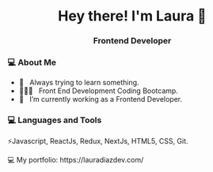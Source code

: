 <h1 align="center">Hey there! I'm Laura 👋 </h1>
<h3 align="center">Frontend Developer </h3>
<div>
<div align="left"> 
  <h3> 💻 About Me </h3>

  - 🌻 &nbsp; Always trying to learn something.
  - 👩🏽‍💻 &nbsp; Front End Development Coding Bootcamp.
  - 🥰 &nbsp; I’m currently working as a Frontend Developer. 
</div> 
</div>

<div>
  <h3> 💻 Languages and Tools </h3>
  <p>
    ⚡️Javascript, ReactJs, Redux, NextJs, HTML5, CSS, Git.
  <p>
    <p>
   💻  My portfolio: https://lauradiazdev.com/
  </p>
</div> 
